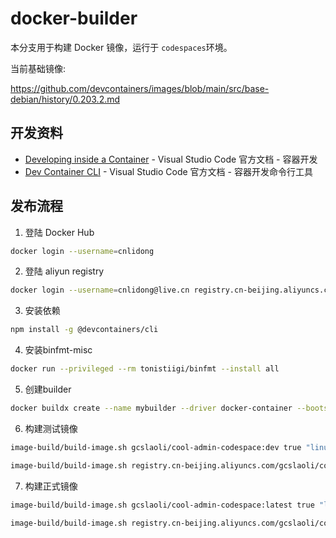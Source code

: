 # docker-builder

本分支用于构建 Docker 镜像，运行于 `codespaces`环境。

当前基础镜像:

https://github.com/devcontainers/images/blob/main/src/base-debian/history/0.203.2.md

## 开发资料

- [Developing inside a Container](https://code.visualstudio.com/docs/remote/containers) - Visual Studio Code 官方文档 - 容器开发
- [Dev Container CLI](https://code.visualstudio.com/docs/remote/devcontainer-cli) - Visual Studio Code 官方文档 - 容器开发命令行工具

## 发布流程

1. 登陆 Docker Hub

```bash
docker login --username=cnlidong
```

2. 登陆 aliyun registry

```bash
docker login --username=cnlidong@live.cn registry.cn-beijing.aliyuncs.com
```

3. 安装依赖

```bash
npm install -g @devcontainers/cli
```
4. 安装binfmt-misc

```bash
docker run --privileged --rm tonistiigi/binfmt --install all
```
5. 创建builder

```bash
docker buildx create --name mybuilder --driver docker-container --bootstrap --use
```

6. 构建测试镜像

```bash
image-build/build-image.sh gcslaoli/cool-admin-codespace:dev true "linux/amd64,linux/arm64"
```

```bash
image-build/build-image.sh registry.cn-beijing.aliyuncs.com/gcslaoli/cool-admin-codespace:dev true "linux/amd64,linux/arm64"
```
7. 构建正式镜像

```bash
image-build/build-image.sh gcslaoli/cool-admin-codespace:latest true "linux/amd64,linux/arm64"
```

```bash
image-build/build-image.sh registry.cn-beijing.aliyuncs.com/gcslaoli/cool-admin-codespace:latest true "linux/amd64,linux/arm64"
```